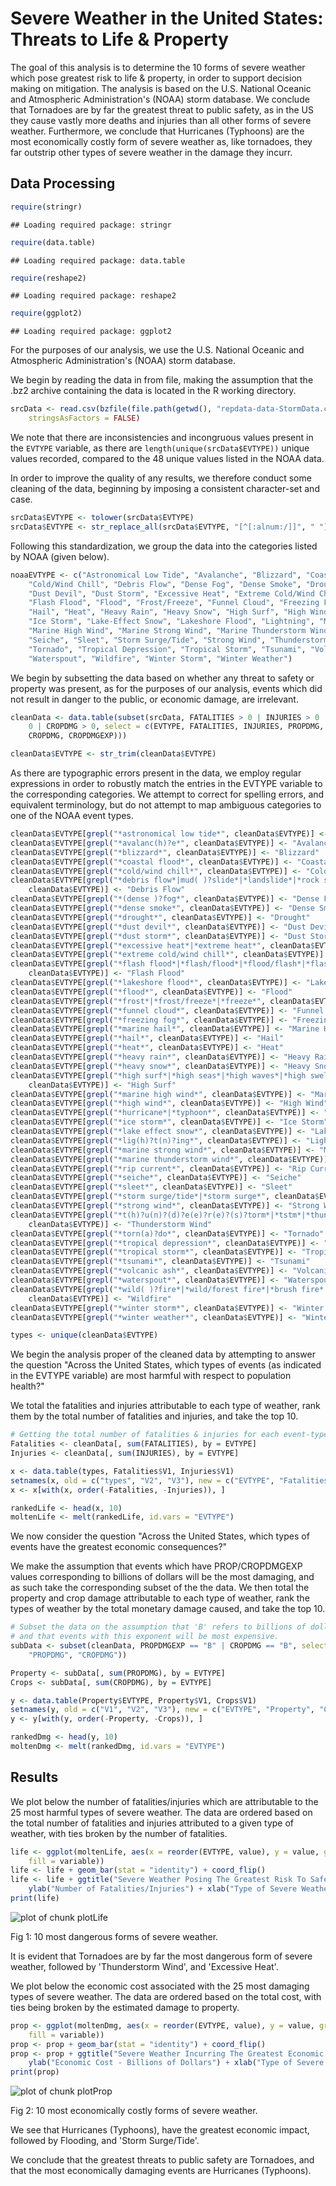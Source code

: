 Severe Weather in the United States: Threats to Life & Property
========================================================
The goal of this analysis is to determine the 10 forms of severe weather which pose greatest risk to life & property, in order to support decision making on mitigation.
The analysis is based on the U.S. National Oceanic and Atmospheric Administration's (NOAA) storm database.
We conclude that Tornadoes are by far the greatest threat to public safety, as in the US they cause vastly more deaths and injuries than all other forms of severe weather.
Furthermore, we conclude that Hurricanes (Typhoons) are the most economically costly form of severe weather as, like tornadoes, they far outstrip other types of severe weather in the damage they incurr.

Data Processing
--------------------------------------------------------

```r
require(stringr)
```

```
## Loading required package: stringr
```

```r
require(data.table)
```

```
## Loading required package: data.table
```

```r
require(reshape2)
```

```
## Loading required package: reshape2
```

```r
require(ggplot2)
```

```
## Loading required package: ggplot2
```


For the purposes of our analysis, we use the U.S. National Oceanic and Atmospheric Administration's (NOAA) storm database.

We begin by reading the data in from file, making the assumption that the .bz2 archive containing the data is located in the R working directory.

```r
srcData <- read.csv(bzfile(file.path(getwd(), "repdata-data-StormData.csv.bz2")), 
    stringsAsFactors = FALSE)
```


We note that there are inconsistencies and incongruous values present in the ```EVTYPE``` variable, as there are `length(unique(srcData$EVTYPE))` unique values recorded, compared to the 48 unique values listed in the NOAA data.

In order to improve the quality of any results, we therefore conduct some cleaning of the data, beginning by imposing a consistent character-set and case.

```r
srcData$EVTYPE <- tolower(srcData$EVTYPE)
srcData$EVTYPE <- str_replace_all(srcData$EVTYPE, "[^[:alnum:/]]", " ")
```


Following this standardization, we group the data into the categories listed by NOAA (given below).

```r
noaaEVTYPE <- c("Astronomical Low Tide", "Avalanche", "Blizzard", "Coastal Flood", 
    "Cold/Wind Chill", "Debris Flow", "Dense Fog", "Dense Smoke", "Drought", 
    "Dust Devil", "Dust Storm", "Excessive Heat", "Extreme Cold/Wind Chill", 
    "Flash Flood", "Flood", "Frost/Freeze", "Funnel Cloud", "Freezing Fog", 
    "Hail", "Heat", "Heavy Rain", "Heavy Snow", "High Surf", "High Wind", "Hurricane (Typhoon)", 
    "Ice Storm", "Lake-Effect Snow", "Lakeshore Flood", "Lightning", "Marine Hail", 
    "Marine High Wind", "Marine Strong Wind", "Marine Thunderstorm Wind", "Rip Current", 
    "Seiche", "Sleet", "Storm Surge/Tide", "Strong Wind", "Thunderstorm Wind", 
    "Tornado", "Tropical Depression", "Tropical Storm", "Tsunami", "Volcanic Ash", 
    "Waterspout", "Wildfire", "Winter Storm", "Winter Weather")
```


We begin by subsetting the data based on whether any threat to safety or property was present, as for the purposes of our analysis, events which did not result in danger to the public, or economic damage, are irrelevant.

```r
cleanData <- data.table(subset(srcData, FATALITIES > 0 | INJURIES > 0 | PROPDMG > 
    0 | CROPDMG > 0, select = c(EVTYPE, FATALITIES, INJURIES, PROPDMG, PROPDMGEXP, 
    CROPDMG, CROPDMGEXP)))

cleanData$EVTYPE <- str_trim(cleanData$EVTYPE)
```


As there are typographic errors present in the data, we employ regular expressions in order to robustly match the entries in the EVTYPE variable to the corresponding categories. We attempt to correct for spelling errors, and equivalent terminology, but do not attempt to map ambiguous categories to one of the NOAA event types.

```r
cleanData$EVTYPE[grepl("*astronomical low tide*", cleanData$EVTYPE)] <- "Astronomical Low Tide"
cleanData$EVTYPE[grepl("*avalanc(h)?e*", cleanData$EVTYPE)] <- "Avalanche"
cleanData$EVTYPE[grepl("*blizzard*", cleanData$EVTYPE)] <- "Blizzard"
cleanData$EVTYPE[grepl("*coastal flood*", cleanData$EVTYPE)] <- "Coastal Flood"
cleanData$EVTYPE[grepl("*cold/wind chill*", cleanData$EVTYPE)] <- "Cold/Wind Chill"
cleanData$EVTYPE[grepl("*debris flow*|mud( )?slide*|*landslide*|*rock slide*", 
    cleanData$EVTYPE)] <- "Debris Flow"
cleanData$EVTYPE[grepl("*(dense )?fog*", cleanData$EVTYPE)] <- "Dense Fog"
cleanData$EVTYPE[grepl("*dense smoke*", cleanData$EVTYPE)] <- "Dense Smoke"
cleanData$EVTYPE[grepl("*drought*", cleanData$EVTYPE)] <- "Drought"
cleanData$EVTYPE[grepl("*dust devil*", cleanData$EVTYPE)] <- "Dust Devil"
cleanData$EVTYPE[grepl("*dust storm*", cleanData$EVTYPE)] <- "Dust Storm"
cleanData$EVTYPE[grepl("*excessive heat*|*extreme heat*", cleanData$EVTYPE)] <- "Excessive Heat"
cleanData$EVTYPE[grepl("*extreme cold/wind chill*", cleanData$EVTYPE)] <- "Extreme Cold/Wind Chill"
cleanData$EVTYPE[grepl("*flash flood*|*flash/flood*|*flood/flash*|*flashflood*|*flood flash*", 
    cleanData$EVTYPE)] <- "Flash Flood"
cleanData$EVTYPE[grepl("*lakeshore flood*", cleanData$EVTYPE)] <- "Lakeshore Flood"
cleanData$EVTYPE[grepl("*flood*", cleanData$EVTYPE)] <- "Flood"
cleanData$EVTYPE[grepl("*frost*|*frost/freeze*|*freeze*", cleanData$EVTYPE)] <- "Frost/Freeze"
cleanData$EVTYPE[grepl("*funnel cloud*", cleanData$EVTYPE)] <- "Funnel Cloud"
cleanData$EVTYPE[grepl("*freezing fog*", cleanData$EVTYPE)] <- "Freezing Fog"
cleanData$EVTYPE[grepl("*marine hail*", cleanData$EVTYPE)] <- "Marine Hail"
cleanData$EVTYPE[grepl("*hail*", cleanData$EVTYPE)] <- "Hail"
cleanData$EVTYPE[grepl("*heat*", cleanData$EVTYPE)] <- "Heat"
cleanData$EVTYPE[grepl("*heavy rain*", cleanData$EVTYPE)] <- "Heavy Rain"
cleanData$EVTYPE[grepl("*heavy snow*", cleanData$EVTYPE)] <- "Heavy Snow"
cleanData$EVTYPE[grepl("*high surf*|*high seas*|*high waves*|*high swells*|*rough seas*|*rough surf*", 
    cleanData$EVTYPE)] <- "High Surf"
cleanData$EVTYPE[grepl("*marine high wind*", cleanData$EVTYPE)] <- "Marine High Wind"
cleanData$EVTYPE[grepl("*high wind*", cleanData$EVTYPE)] <- "High Wind"
cleanData$EVTYPE[grepl("*hurricane*|*typhoon*", cleanData$EVTYPE)] <- "Hurricane (Typhoon)"
cleanData$EVTYPE[grepl("*ice storm*", cleanData$EVTYPE)] <- "Ice Storm"
cleanData$EVTYPE[grepl("*lake effect snow*", cleanData$EVTYPE)] <- "Lake-Effect Snow"
cleanData$EVTYPE[grepl("*lig(h)?t(n)?ing*", cleanData$EVTYPE)] <- "Lightning"
cleanData$EVTYPE[grepl("*marine strong wind*", cleanData$EVTYPE)] <- "Marine Strong Wind"
cleanData$EVTYPE[grepl("*marine thunderstorm wind*", cleanData$EVTYPE)] <- "Marine Thunderstorm Wind"
cleanData$EVTYPE[grepl("*rip current*", cleanData$EVTYPE)] <- "Rip Current"
cleanData$EVTYPE[grepl("*seiche*", cleanData$EVTYPE)] <- "Seiche"
cleanData$EVTYPE[grepl("*sleet*", cleanData$EVTYPE)] <- "Sleet"
cleanData$EVTYPE[grepl("*storm surge/tide*|*storm surge*", cleanData$EVTYPE)] <- "Storm Surge/Tide"
cleanData$EVTYPE[grepl("*strong wind*", cleanData$EVTYPE)] <- "Strong Wind"
cleanData$EVTYPE[grepl("*t(h)?u(n)?(d)?e(e)?r(e)?(s)?torm*|*tstm*|*thunderstrom*", 
    cleanData$EVTYPE)] <- "Thunderstorm Wind"
cleanData$EVTYPE[grepl("*torn(a)?do*", cleanData$EVTYPE)] <- "Tornado"
cleanData$EVTYPE[grepl("*tropical depression*", cleanData$EVTYPE)] <- "Tropical Depression"
cleanData$EVTYPE[grepl("*tropical storm*", cleanData$EVTYPE)] <- "Tropical Storm"
cleanData$EVTYPE[grepl("*tsunami*", cleanData$EVTYPE)] <- "Tsunami"
cleanData$EVTYPE[grepl("*volcanic ash*", cleanData$EVTYPE)] <- "Volcanic Ash"
cleanData$EVTYPE[grepl("*waterspout*", cleanData$EVTYPE)] <- "Waterspout"
cleanData$EVTYPE[grepl("*wild( )?fire*|*wild/forest fire*|*brush fire*|*forest fire*", 
    cleanData$EVTYPE)] <- "Wildfire"
cleanData$EVTYPE[grepl("*winter storm*", cleanData$EVTYPE)] <- "Winter Storm"
cleanData$EVTYPE[grepl("*winter weather*", cleanData$EVTYPE)] <- "Winter Weather"

types <- unique(cleanData$EVTYPE)
```


We begin the analysis proper of the cleaned data by attempting to answer the question "Across the United States, which types of events (as indicated in the EVTYPE variable) are most harmful with respect to population health?"

We total the fatalities and injuries attributable to each type of weather, rank them by the total number of fatalities and injuries, and take the top 10.

```r
# Getting the total number of fatalities & injuries for each event-type.
Fatalities <- cleanData[, sum(FATALITIES), by = EVTYPE]
Injuries <- cleanData[, sum(INJURIES), by = EVTYPE]

x <- data.table(types, Fatalities$V1, Injuries$V1)
setnames(x, old = c("types", "V2", "V3"), new = c("EVTYPE", "Fatalities", "Injuries"))
x <- x[with(x, order(-Fatalities, -Injuries)), ]

rankedLife <- head(x, 10)
moltenLife <- melt(rankedLife, id.vars = "EVTYPE")
```



We now consider the question "Across the United States, which types of events have the greatest economic consequences?"

We make the assumption that events which have PROP/CROPDMGEXP values corresponding to billions of dollars will be the most damaging, and as such take the corresponding subset of the the data.
We then total the property and crop damage attributable to each type of weather, rank the types of weather by the total monetary damage caused, and take the top 10.

```r
# Subset the data on the assumption that 'B' refers to billions of dollars,
# and that events with this exponent will be most expensive.
subData <- subset(cleanData, PROPDMGEXP == "B" | CROPDMG == "B", select = c("EVTYPE", 
    "PROPDMG", "CROPDMG"))

Property <- subData[, sum(PROPDMG), by = EVTYPE]
Crops <- subData[, sum(CROPDMG), by = EVTYPE]

y <- data.table(Property$EVTYPE, Property$V1, Crops$V1)
setnames(y, old = c("V1", "V2", "V3"), new = c("EVTYPE", "Property", "Crops"))
y <- y[with(y, order(-Property, -Crops)), ]

rankedDmg <- head(y, 10)
moltenDmg <- melt(rankedDmg, id.vars = "EVTYPE")
```


Results
--------------------------------------------------------
We plot below the number of fatalities/injuries which are attributable to the 25 most harmful types of severe weather. The data are ordered based on the total number of fatalities and injuries attributed to a given type of weather, with ties broken by the number of fatalities.

```r
life <- ggplot(moltenLife, aes(x = reorder(EVTYPE, value), y = value, group = EVTYPE, 
    fill = variable))
life <- life + geom_bar(stat = "identity") + coord_flip()
life <- life + ggtitle("Severe Weather Posing The Greatest Risk To Safety") + 
    ylab("Number of Fatalities/Injuries") + xlab("Type of Severe Weather")
print(life)
```

![plot of chunk plotLife](figure/plotLife.png) 

Fig 1: 10 most dangerous forms of severe weather.

It is evident that Tornadoes are by far the most dangerous form of severe weather, followed by 'Thunderstorm Wind', and 'Excessive Heat'.

We plot below the economic cost associated with the 25 most damaging types of severe weather. The data are ordered based on the total cost, with ties being broken by the estimated damage to property.

```r
prop <- ggplot(moltenDmg, aes(x = reorder(EVTYPE, value), y = value, group = EVTYPE, 
    fill = variable))
prop <- prop + geom_bar(stat = "identity") + coord_flip()
prop <- prop + ggtitle("Severe Weather Incurring The Greatest Economic Cost") + 
    ylab("Economic Cost - Billions of Dollars") + xlab("Type of Severe Weather")
print(prop)
```

![plot of chunk plotProp](figure/plotProp.png) 

Fig 2: 10 most economically costly forms of severe weather.

We see that Hurricanes (Typhoons), have the greatest economic impact, followed by Flooding, and 'Storm Surge/Tide'.

We conclude that the greatest threats to public safety are Tornadoes, and that the most economically damaging events are Hurricanes (Typhoons).
